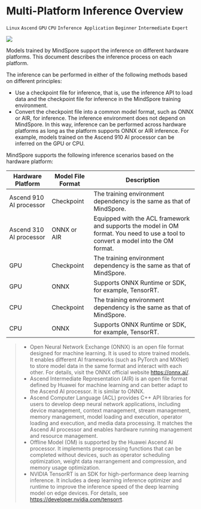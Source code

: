 # Multi-Platform Inference Overview

`Linux` `Ascend` `GPU` `CPU` `Inference Application` `Beginner` `Intermediate` `Expert`

<a href="https://gitee.com/mindspore/docs/blob/r1.1/tutorials/inference/source_en/multi_platform_inference.md" target="_blank"><img src="./_static/logo_source.png"></a>

Models trained by MindSpore support the inference on different hardware platforms. This document describes the inference process on each platform.

The inference can be performed in either of the following methods based on different principles:

- Use a checkpoint file for inference, that is, use the inference API to load data and the checkpoint file for inference in the MindSpore training environment.
- Convert the checkpoint file into a common model format, such as ONNX or AIR, for inference. The inference environment does not depend on MindSpore. In this way, inference can be performed across hardware platforms as long as the platform supports ONNX or AIR inference. For example, models trained on the Ascend 910 AI processor can be inferred on the GPU or CPU.

MindSpore supports the following inference scenarios based on the hardware platform:

| Hardware Platform       | Model File Format | Description                              |
| ----------------------- | ----------------- | ---------------------------------------- |
| Ascend 910 AI processor | Checkpoint        | The training environment dependency is the same as that of MindSpore. |
| Ascend 310 AI processor | ONNX or AIR       | Equipped with the ACL framework and supports the model in OM format. You need to use a tool to convert a model into the OM format. |
| GPU                     | Checkpoint        | The training environment dependency is the same as that of MindSpore. |
| GPU                     | ONNX              | Supports ONNX Runtime or SDK, for example, TensorRT. |
| CPU                     | Checkpoint        | The training environment dependency is the same as that of MindSpore. |
| CPU                     | ONNX              | Supports ONNX Runtime or SDK, for example, TensorRT. |

> - Open Neural Network Exchange (ONNX) is an open file format designed for machine learning. It is used to store trained models. It enables different AI frameworks (such as PyTorch and MXNet) to store model data in the same format and interact with each other. For details, visit the ONNX official website <https://onnx.ai/>.
> - Ascend Intermediate Representation (AIR) is an open file format defined by Huawei for machine learning and can better adapt to the Ascend AI processor. It is similar to ONNX.
> - Ascend Computer Language (ACL) provides C++ API libraries for users to develop deep neural network applications, including device management, context management, stream management, memory management, model loading and execution, operator loading and execution, and media data processing. It matches the Ascend AI processor and enables hardware running management and resource management.
> - Offline Model (OM) is supported by the Huawei Ascend AI processor. It implements preprocessing functions that can be completed without devices, such as operator scheduling optimization, weight data rearrangement and compression, and memory usage optimization.
> - NVIDIA TensorRT is an SDK for high-performance deep learning inference. It includes a deep learning inference optimizer and runtime to improve the inference speed of the deep learning model on edge devices. For details, see <https://developer.nvidia.com/tensorrt>.
